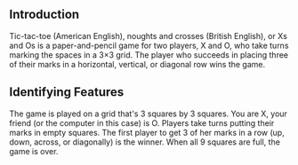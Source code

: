 
## Introduction 
Tic-tac-toe (American English), noughts and crosses (British English), or Xs
and Os is a paper-and-pencil game for two players, X and O, who take turns marking
the spaces in a 3×3 grid. The player who succeeds in placing three of their marks in a
horizontal, vertical, or diagonal row wins the game.


## Identifying Features 
The game is played on a grid that's 3 squares by 3 squares.
You are X, your friend (or the computer in this case) is O. Players take turns putting their marks in empty squares.
The first player to get 3 of her marks in a row (up, down, across, or diagonally) is the winner.
When all 9 squares are full, the game is over.
